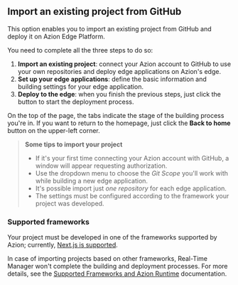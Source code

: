 ## Import an existing project from GitHub

This option enables you to import an existing project from GitHub and deploy it on Azion Edge Platform.

You need to complete all the three steps to do so:

1. **Import an existing project**: connect your Azion account to GitHub to use your own repositories and deploy edge applications on Azion's edge.
2. **Set up your edge applications**: define the basic information and building settings for your edge application. 
3. **Deploy to the edge**: when you finish the previous steps, just click the button to start the deployment process. 

On the top of the page, the tabs indicate the stage of the building process you're in. If you want to return to the homepage, just click the **Back to home** button on the upper-left corner.

> **Some tips to import your project**
>
> - If it's your first time connecting your Azion account with GitHub, a window will appear requesting authorization.
> - Use the dropdown menu to choose the *Git Scope* you'll work with while building a new edge application.
> - It's possible import just *one repository* for each edge application.
> - The settings must be configured according to the framework your project was developed. 

### Supported frameworks

Your project must be developed in one of the frameworks supported by Azion; currently, [Next.js is supported](https://www.azion.com/en/documentation/products/edge-application/edge-functions/runtime-api/supported-frameworks/nextjs/).

In case of importing projects based on other frameworks, Real-Time Manager won't complete the building and deployment processes. For more details, see the [Supported Frameworks and Azion Runtime](https://www.azion.com/en/documentation/products/edge-application/edge-functions/runtime/overview/) documentation.
